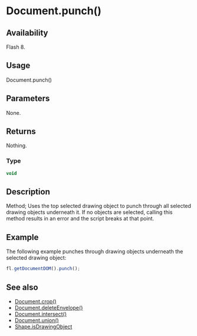 # Document.punch()

## Availability

Flash 8.

## Usage

Document.punch()

## Parameters

None.

## Returns

Nothing.

### Type

```typescript
void
```

## Description

Method; Uses the top selected drawing object to punch through all selected drawing objects underneath it. If no objects are selected, calling this method results in an error and the script breaks at that point.

## Example

The following example punches through drawing objects underneath the selected drawing object:

```javascript
fl.getDocumentDOM().punch();
```

## See also

- [Document.crop()](../Document_object/Document37.md)
- [Document.deleteEnvelope()](../Document_object/Document41.md)
- [Document.intersect()](../Document_object/Document97.md)
- [Document.union()](../Document_object/Document6120.md)
- [Shape.isDrawingObject](../Shape_object/Shape6.md)

